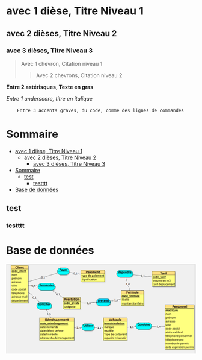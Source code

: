 # avec 1 dièse, Titre Niveau 1
## avec 2 dièses, Titre Niveau 2
### avec 3 dièses, Titre Niveau 3

> Avec 1 chevron, Citation niveau 1
>> Avec 2 chevrons, Citation niveau 2

**Entre 2 astérisques, Texte en gras**

_Entre 1 underscore, titre en italique_

```
    Entre 3 accents graves, du code, comme des lignes de commandes

```

# Sommaire 
- [avec 1 dièse, Titre Niveau 1](#avec-1-dièse-titre-niveau-1)
  - [avec 2 dièses, Titre Niveau 2](#avec-2-dièses-titre-niveau-2)
    - [avec 3 dièses, Titre Niveau 3](#avec-3-dièses-titre-niveau-3)
- [Sommaire](#sommaire)
  - [test](#test)
    - [testttt](#testttt)
- [Base de données](#base-de-données)


## test
### testttt


# Base de données

![mcd](assets/readme/mcd.png)

